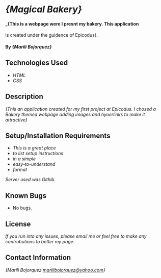 # _{Magical Bakery}_

#### _{This is a webpage were I presnt my bakery. This application 
is created under the guidence of Epicodus}_

#### By _**{Marili Bojorquez}**_

## Technologies Used

* _HTML_
* _CSS_

## Description

_{This an application created for my first project at Epicodus. I chosed a Bakery themed webpage adding images and hyoerlinks to make it attractive}_

## Setup/Installation Requirements

* _This is a great place_
* _to list setup instructions_
* _in a simple_
* _easy-to-understand_
* _format_

_Server used was Githib._

## Known Bugs

* No bugs.

## License

_If you run into any issues, please email me or feel free to make any contrubutions to better my page._

## Contact Information

_{Marili Bojorquez marilibojorquez@yahoo.com}_